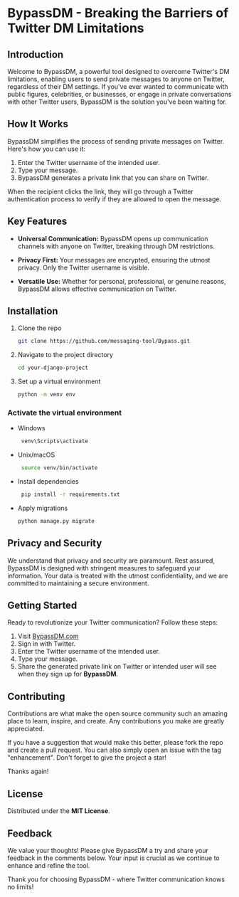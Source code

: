# BypassDM - Breaking the Barriers of Twitter DM Limitations

## Introduction

Welcome to BypassDM, a powerful tool designed to overcome Twitter's DM limitations, enabling users to send private messages to anyone on Twitter, regardless of their DM settings. If you've ever wanted to communicate with public figures, celebrities, or businesses, or engage in private conversations with other Twitter users, BypassDM is the solution you've been waiting for.

## How It Works

BypassDM simplifies the process of sending private messages on Twitter. Here's how you can use it:

1. Enter the Twitter username of the intended user.
2. Type your message.
3. BypassDM generates a private link that you can share on Twitter.

When the recipient clicks the link, they will go through a Twitter authentication process to verify if they are allowed to open the message.

## Key Features

- **Universal Communication:** BypassDM opens up communication channels with anyone on Twitter, breaking through DM restrictions.

- **Privacy First:** Your messages are encrypted, ensuring the utmost privacy. Only the Twitter username is visible.

- **Versatile Use:** Whether for personal, professional, or genuine reasons, BypassDM allows effective communication on Twitter.

## Installation

1. Clone the repo
   ```sh
   git clone https://github.com/messaging-tool/Bypass.git
   ```

2. Navigate to the project directory
   ```sh
   cd your-django-project
   ```

3. Set up a virtual environment
   ```sh
   python -m venv env
   ```

### Activate the virtual environment
- Windows
  ```sh
   venv\Scripts\activate

   ```
- Unix/macOS
  ```sh
   source venv/bin/activate

   ```

- Install dependencies
  ```sh
   pip install -r requirements.txt

   ```


- Apply migrations
  ```sh
  python manage.py migrate

   ```


## Privacy and Security

We understand that privacy and security are paramount. Rest assured, BypassDM is designed with stringent measures to safeguard your information. Your data is treated with the utmost confidentiality, and we are committed to maintaining a secure environment.

## Getting Started

Ready to revolutionize your Twitter communication? Follow these steps:

1. Visit [BypassDM.com](https://bypassdm.example)
2. Sign in with Twitter.
3. Enter the Twitter username of the intended user.
4. Type your message.
5. Share the generated private link on Twitter or intended user will see when they sign up for **BypassDM**.

## Contributing

Contributions are what make the open source community such an amazing place to learn, inspire, and create. Any contributions you make are greatly appreciated.

If you have a suggestion that would make this better, please fork the repo and create a pull request. You can also simply open an issue with the tag "enhancement". Don't forget to give the project a star! 

Thanks again!

## License
Distributed under the **MIT License**. 

## Feedback

We value your thoughts! Please give BypassDM a try and share your feedback in the comments below. Your input is crucial as we continue to enhance and refine the tool.

Thank you for choosing BypassDM - where Twitter communication knows no limits!
